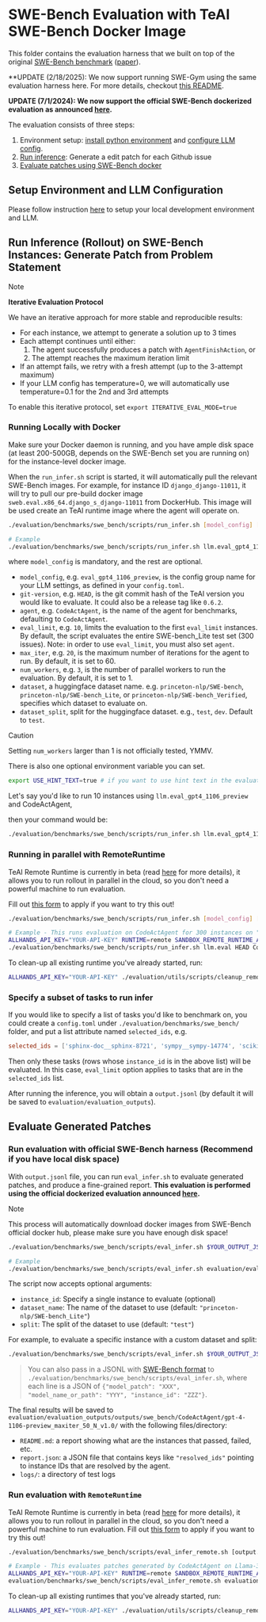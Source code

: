 # SWE-Bench Evaluation with TeAI SWE-Bench Docker Image

This folder contains the evaluation harness that we built on top of the original [SWE-Bench benchmark](https://www.swebench.com/) ([paper](https://arxiv.org/abs/2310.06770)).

**UPDATE (2/18/2025): We now support running SWE-Gym using the same evaluation harness here. For more details, checkout [this README](./SWE-Gym.md).

**UPDATE (7/1/2024): We now support the official SWE-Bench dockerized evaluation as announced [here](https://github.com/princeton-nlp/SWE-bench/blob/main/docs/20240627_docker/README.md).**

The evaluation consists of three steps:

1. Environment setup: [install python environment](../../README.md#development-environment) and [configure LLM config](../../README.md#configure-teai-and-your-llm).
2. [Run inference](#run-inference-on-swe-bench-instances): Generate a edit patch for each Github issue
3. [Evaluate patches using SWE-Bench docker](#evaluate-generated-patches)

## Setup Environment and LLM Configuration

Please follow instruction [here](../../README.md#setup) to setup your local development environment and LLM.

## Run Inference (Rollout) on SWE-Bench Instances: Generate Patch from Problem Statement

> [!NOTE]
> **Iterative Evaluation Protocol**
>
> We have an iterative approach for more stable and reproducible results:
> - For each instance, we attempt to generate a solution up to 3 times
> - Each attempt continues until either:
>   1. The agent successfully produces a patch with `AgentFinishAction`, or
>   2. The attempt reaches the maximum iteration limit
> - If an attempt fails, we retry with a fresh attempt (up to the 3-attempt maximum)
> - If your LLM config has temperature=0, we will automatically use temperature=0.1 for the 2nd and 3rd attempts
>
> To enable this iterative protocol, set `export ITERATIVE_EVAL_MODE=true`


### Running Locally with Docker

Make sure your Docker daemon is running, and you have ample disk space (at least 200-500GB, depends on the SWE-Bench set you are running on) for the instance-level docker image.

When the `run_infer.sh` script is started, it will automatically pull the relevant SWE-Bench images.
For example, for instance ID `django_django-11011`, it will try to pull our pre-build docker image `sweb.eval.x86_64.django_s_django-11011` from DockerHub.
This image will be used create an TeAI runtime image where the agent will operate on.

```bash
./evaluation/benchmarks/swe_bench/scripts/run_infer.sh [model_config] [git-version] [agent] [eval_limit] [max_iter] [num_workers] [dataset] [dataset_split]

# Example
./evaluation/benchmarks/swe_bench/scripts/run_infer.sh llm.eval_gpt4_1106_preview HEAD CodeActAgent 500 100 1 princeton-nlp/SWE-bench_Verified test
```

where `model_config` is mandatory, and the rest are optional.

- `model_config`, e.g. `eval_gpt4_1106_preview`, is the config group name for your
LLM settings, as defined in your `config.toml`.
- `git-version`, e.g. `HEAD`, is the git commit hash of the TeAI version you would
like to evaluate. It could also be a release tag like `0.6.2`.
- `agent`, e.g. `CodeActAgent`, is the name of the agent for benchmarks, defaulting
to `CodeActAgent`.
- `eval_limit`, e.g. `10`, limits the evaluation to the first `eval_limit` instances. By
default, the script evaluates the entire SWE-bench_Lite test set (300 issues). Note:
in order to use `eval_limit`, you must also set `agent`.
- `max_iter`, e.g. `20`, is the maximum number of iterations for the agent to run. By
default, it is set to 60.
- `num_workers`, e.g. `3`, is the number of parallel workers to run the evaluation. By
default, it is set to 1.
- `dataset`, a huggingface dataset name. e.g. `princeton-nlp/SWE-bench`, `princeton-nlp/SWE-bench_Lite`, or `princeton-nlp/SWE-bench_Verified`, specifies which dataset to evaluate on.
- `dataset_split`, split for the huggingface dataset. e.g., `test`, `dev`. Default to `test`.

> [!CAUTION]
> Setting `num_workers` larger than 1 is not officially tested, YMMV.

There is also one optional environment variable you can set.

```bash
export USE_HINT_TEXT=true # if you want to use hint text in the evaluation. Default to false. Ignore this if you are not sure.
```

Let's say you'd like to run 10 instances using `llm.eval_gpt4_1106_preview` and CodeActAgent,

then your command would be:

```bash
./evaluation/benchmarks/swe_bench/scripts/run_infer.sh llm.eval_gpt4_1106_preview HEAD CodeActAgent 10
```

### Running in parallel with RemoteRuntime

TeAI Remote Runtime is currently in beta (read [here](https://runtime.all-hands.dev/) for more details), it allows you to run rollout in parallel in the cloud, so you don't need a powerful machine to run evaluation.

Fill out [this form](https://docs.google.com/forms/d/e/1FAIpQLSckVz_JFwg2_mOxNZjCtr7aoBFI2Mwdan3f75J_TrdMS1JV2g/viewform) to apply if you want to try this out!

```bash
./evaluation/benchmarks/swe_bench/scripts/run_infer.sh [model_config] [git-version] [agent] [eval_limit] [max_iter] [num_workers] [dataset] [dataset_split]

# Example - This runs evaluation on CodeActAgent for 300 instances on "princeton-nlp/SWE-bench_Lite"'s test set, with max 30 iteration per instances, with 16 number of workers running in parallel
ALLHANDS_API_KEY="YOUR-API-KEY" RUNTIME=remote SANDBOX_REMOTE_RUNTIME_API_URL="https://runtime.eval.all-hands.dev" EVAL_DOCKER_IMAGE_PREFIX="us-central1-docker.pkg.dev/evaluation-092424/swe-bench-images" \
./evaluation/benchmarks/swe_bench/scripts/run_infer.sh llm.eval HEAD CodeActAgent 300 30 16 "princeton-nlp/SWE-bench_Lite" test
```

To clean-up all existing runtime you've already started, run:

```bash
ALLHANDS_API_KEY="YOUR-API-KEY" ./evaluation/utils/scripts/cleanup_remote_runtime.sh
```

### Specify a subset of tasks to run infer

If you would like to specify a list of tasks you'd like to benchmark on, you could
create a `config.toml` under `./evaluation/benchmarks/swe_bench/` folder, and put a list
attribute named `selected_ids`, e.g.

```toml
selected_ids = ['sphinx-doc__sphinx-8721', 'sympy__sympy-14774', 'scikit-learn__scikit-learn-10508']
```

Then only these tasks (rows whose `instance_id` is in the above list) will be evaluated.
In this case, `eval_limit` option applies to tasks that are in the `selected_ids` list.

After running the inference, you will obtain a `output.jsonl` (by default it will be saved to `evaluation/evaluation_outputs`).

## Evaluate Generated Patches

### Run evaluation with official SWE-Bench harness (Recommend if you have local disk space)

With `output.jsonl` file, you can run `eval_infer.sh` to evaluate generated patches, and produce a fine-grained report.
**This evaluation is performed using the official dockerized evaluation announced [here](https://github.com/princeton-nlp/SWE-bench/blob/main/docs/20240627_docker/README.md).**

> [!NOTE]
> This process will automatically download docker images from SWE-Bench official docker hub, please make sure you have enough disk space!


```bash
./evaluation/benchmarks/swe_bench/scripts/eval_infer.sh $YOUR_OUTPUT_JSONL [instance_id] [dataset_name] [split]

# Example
./evaluation/benchmarks/swe_bench/scripts/eval_infer.sh evaluation/evaluation_outputs/outputs/swe_bench/CodeActAgent/gpt-4-1106-preview_maxiter_50_N_v1.0/output.jsonl
```

The script now accepts optional arguments:

- `instance_id`: Specify a single instance to evaluate (optional)
- `dataset_name`: The name of the dataset to use (default: `"princeton-nlp/SWE-bench_Lite"`)
- `split`: The split of the dataset to use (default: `"test"`)

For example, to evaluate a specific instance with a custom dataset and split:

```bash
./evaluation/benchmarks/swe_bench/scripts/eval_infer.sh $YOUR_OUTPUT_JSONL instance_123 princeton-nlp/SWE-bench test
```

> You can also pass in a JSONL with [SWE-Bench format](https://github.com/princeton-nlp/SWE-bench/blob/main/tutorials/evaluation.md#-creating-predictions) to `./evaluation/benchmarks/swe_bench/scripts/eval_infer.sh`, where each line is a JSON of `{"model_patch": "XXX", "model_name_or_path": "YYY", "instance_id": "ZZZ"}`.

The final results will be saved to `evaluation/evaluation_outputs/outputs/swe_bench/CodeActAgent/gpt-4-1106-preview_maxiter_50_N_v1.0/` with the following files/directory:

- `README.md`: a report showing what are the instances that passed, failed, etc.
- `report.json`: a JSON file that contains keys like `"resolved_ids"` pointing to instance IDs that are resolved by the agent.
- `logs/`: a directory of test logs

### Run evaluation with `RemoteRuntime`

TeAI Remote Runtime is currently in beta (read [here](https://runtime.all-hands.dev/) for more details), it allows you to run rollout in parallel in the cloud, so you don't need a powerful machine to run evaluation.
Fill out [this form](https://docs.google.com/forms/d/e/1FAIpQLSckVz_JFwg2_mOxNZjCtr7aoBFI2Mwdan3f75J_TrdMS1JV2g/viewform) to apply if you want to try this out!

```bash
./evaluation/benchmarks/swe_bench/scripts/eval_infer_remote.sh [output.jsonl filepath] [num_workers]

# Example - This evaluates patches generated by CodeActAgent on Llama-3.1-70B-Instruct-Turbo on "princeton-nlp/SWE-bench_Lite"'s test set, with 16 number of workers running in parallel
ALLHANDS_API_KEY="YOUR-API-KEY" RUNTIME=remote SANDBOX_REMOTE_RUNTIME_API_URL="https://runtime.eval.all-hands.dev" EVAL_DOCKER_IMAGE_PREFIX="us-central1-docker.pkg.dev/evaluation-092424/swe-bench-images" \
evaluation/benchmarks/swe_bench/scripts/eval_infer_remote.sh evaluation/evaluation_outputs/outputs/swe-bench-lite/CodeActAgent/Llama-3.1-70B-Instruct-Turbo_maxiter_30_N_v1.9-no-hint/output.jsonl 16 "princeton-nlp/SWE-bench_Lite" "test"
```

To clean-up all existing runtimes that you've already started, run:

```bash
ALLHANDS_API_KEY="YOUR-API-KEY" ./evaluation/utils/scripts/cleanup_remote_runtime.sh
```
